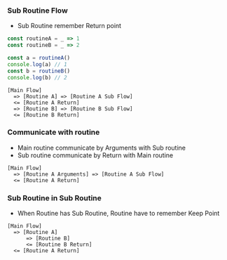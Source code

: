 ### Sub Routine Flow
- Sub Routine remember Return point
```js
const routineA = _ => 1
const routineB = _ => 2

const a = routineA()
console.log(a) // 1
const b = routineB()
console.log(b) // 2
```
```
[Main Flow]
  => [Routine A] => [Routine A Sub Flow]
  <= [Routine A Return]
  => [Routine B] => [Routine B Sub Flow]
  <= [Routine B Return]
```

### Communicate with routine
- Main routine communicate by Arguments with Sub routine
- Sub routine communicate by Return with Main routine
```
[Main Flow]
  => [Routine A Arguments] => [Routine A Sub Flow]
  <= [Routine A Return]
```

### Sub Routine in Sub Routine
- When Routine has Sub Routine, Routine have to remember Keep Point
```
[Main Flow]
  => [Routine A]
      => [Routine B]
      <= [Routine B Return]
  <= [Routine A Return]
```